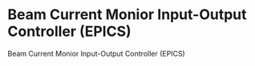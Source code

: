 # Beam Current Monior Input-Output Controller (EPICS)

Beam Current Monior Input-Output Controller (EPICS)
